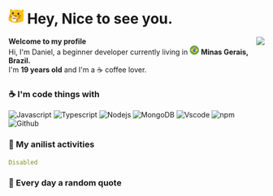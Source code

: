 <!--- Header readme --->

<h1><img src="./assets/meow_coffe.png" width="30" /> Hey, Nice to see you.</h1>

<img align="right" src="https://tinyurl.com/seveenspot" />

<p align="left">
    <span><strong>Welcome to my profile</strong></span></br>
    <span>Hi, I'm Daniel, a beginner developer currently living in <img src="./assets/brazil-.png" width="18" /> <strong>Minas Gerais, Brazil.</strong></span></br>
    <span>I'm <strong>19 years old</strong> and I'm a ☕ coffee lover.</span>
</p>

<!--- Code things --->

<h3>☕ I'm code things with</h3>

<p>
 <img alt="Javascript" src="https://shields.io/badge/JavaScript-F7DF1E?logo=JavaScript&logoColor=000&style=flat-square" />
 <img alt="Typescript" src="https://img.shields.io/badge/-Typescript-007ACC?style=flat-square&logo=typescript&logoColor=white" />
 <img alt="Nodejs" src="https://img.shields.io/badge/-Nodejs-43853d?style=flat-square&logo=Node.js&logoColor=white" />
 <img alt="MongoDB" src="https://img.shields.io/badge/-MongoDB-13aa52?style=flat-square&logo=mongodb&logoColor=white" />
 <img alt="Vscode" src="https://img.shields.io/badge/-Visual%20Studio%20Code-007ACC?style=flat-square&logo=vscode&logoColor=white" />
 <img alt="npm" src="https://img.shields.io/badge/-NPM-CB3837?style=flat-square&logo=npm&logoColor=white" />
 <img alt="Github" src="https://img.shields.io/badge/-Github-2b3137?style=flat-square&logo=github&logoColor=white" />
</p>

<!--- Anilist activities --->

<h3>🎑 My anilist activities</h3>

<!--- anilist@start --->
```yaml
Disabled
``` 

<!--- Fun facts --->

<h3>📖 Every day a random quote</h3>

<!--- quote@start --->